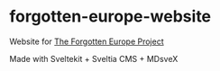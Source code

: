 # forgotten-europe-website

Website for [The Forgotten Europe Project](https://forgotteneurope.org/)

Made with Sveltekit + Sveltia CMS + MDsveX
